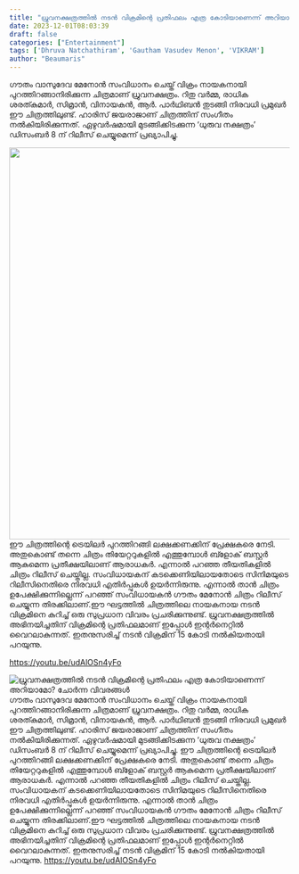 ```yaml
---
title: "ധ്രുവനക്ഷത്രത്തിൽ നടൻ വിക്രമിന്റെ പ്രതിഫലം എത്ര കോടിയാണെന്ന് അറിയാമോ? ചോർന്ന വിവരങ്ങൾ"
date: 2023-12-01T08:03:39
draft: false
categories: ["Entertainment"]
tags: ['Dhruva Natchathiram', 'Gautham Vasudev Menon', 'VIKRAM']
author: "Beaumaris"
---
```


ഗൗതം വാസുദേവ മേനോൻ സംവിധാനം ചെയ്ത് വിക്രം നായകനായി പുറത്തിറങ്ങാനിരിക്കുന്ന ചിത്രമാണ് ധ്രുവനക്ഷത്രം. റിതു വർമ്മ, രാധിക ശരത്കുമാർ, സിമ്രാൻ, വിനായകൻ, ആർ. പാർഥിബൻ തുടങ്ങി നിരവധി പ്രമുഖർ ഈ ചിത്രത്തിലുണ്ട്. ഹാരിസ് ജയരാജാണ് ചിത്രത്തിന് സംഗീതം നൽകിയിരിക്കുന്നത്. ഏഴുവർഷമായി മുടങ്ങിക്കിടക്കുന്ന ‘ധുരുവ നക്ഷത്രം’ ഡിസംബർ 8 ന് റിലീസ് ചെയ്യുമെന്ന് പ്രഖ്യാപിച്ചു.

<img class="size-full wp-image-432031 aligncenter" src="https://cdn.boolokam.com/articles/2023/12/dqdqd.jpg" alt="" width="1200" height="703" />ഈ ചിത്രത്തിന്റെ ട്രെയിലർ പുറത്തിറങ്ങി ലക്ഷക്കണക്കിന് പ്രേക്ഷകരെ നേടി. അതുകൊണ്ട് തന്നെ ചിത്രം തിയേറ്ററുകളിൽ എത്തുമ്പോൾ ബ്ളോക് ബസ്റ്റർ ആകുമെന്ന പ്രതീക്ഷയിലാണ് ആരാധകർ. എന്നാൽ പറഞ്ഞ തീയതികളിൽ ചിത്രം റിലീസ് ചെയ്തില്ല. സംവിധായകന് കടക്കെണിയിലായതോടെ സിനിമയുടെ റിലീസിനെതിരെ നിരവധി എതിർപ്പുകൾ ഉയർന്നിരുന്നു. എന്നാൽ താൻ ചിത്രം ഉപേക്ഷിക്കുന്നില്ലെന്ന് പറഞ്ഞ് സംവിധായകൻ ഗൗതം മേനോൻ ചിത്രം റിലീസ് ചെയ്യുന്ന തിരക്കിലാണ്.ഈ ഘട്ടത്തിൽ ചിത്രത്തിലെ നായകനായ നടൻ വിക്രമിനെ കുറിച്ച് ഒരു സുപ്രധാന വിവരം പ്രചരിക്കുന്നുണ്ട്. ധ്രുവനക്ഷത്രത്തിൽ അഭിനയിച്ചതിന് വിക്രമിന്റെ പ്രതിഫലമാണ് ഇപ്പോൾ ഇന്റർനെറ്റിൽ വൈറലാകുന്നത്.
ഇതനുസരിച്ച് നടൻ വിക്രമിന് 15 കോടി നൽകിയതായി പറയുന്നു.

https://youtu.be/udAlOSn4yFo


![ധ്രുവനക്ഷത്രത്തിൽ നടൻ വിക്രമിന്റെ പ്രതിഫലം എത്ര കോടിയാണെന്ന് അറിയാമോ? ചോർന്ന വിവരങ്ങൾ](https://cdn.boolokam.com/articles/2023/12/dqdqd.jpg)ഗൗതം വാസുദേവ മേനോൻ സംവിധാനം ചെയ്ത് വിക്രം നായകനായി പുറത്തിറങ്ങാനിരിക്കുന്ന ചിത്രമാണ് ധ്രുവനക്ഷത്രം. റിതു വർമ്മ, രാധിക ശരത്കുമാർ, സിമ്രാൻ, വിനായകൻ, ആർ. പാർഥിബൻ തുടങ്ങി നിരവധി പ്രമുഖർ ഈ ചിത്രത്തിലുണ്ട്. ഹാരിസ് ജയരാജാണ് ചിത്രത്തിന് സംഗീതം നൽകിയിരിക്കുന്നത്. ഏഴുവർഷമായി മുടങ്ങിക്കിടക്കുന്ന ‘ധുരുവ നക്ഷത്രം’ ഡിസംബർ 8 ന് റിലീസ് ചെയ്യുമെന്ന് പ്രഖ്യാപിച്ചു. ഈ ചിത്രത്തിന്റെ ട്രെയിലർ പുറത്തിറങ്ങി ലക്ഷക്കണക്കിന് പ്രേക്ഷകരെ നേടി. അതുകൊണ്ട് തന്നെ ചിത്രം തിയേറ്ററുകളിൽ എത്തുമ്പോൾ ബ്ളോക് ബസ്റ്റർ ആകുമെന്ന പ്രതീക്ഷയിലാണ് ആരാധകർ. എന്നാൽ പറഞ്ഞ തീയതികളിൽ ചിത്രം റിലീസ് ചെയ്തില്ല. സംവിധായകന് കടക്കെണിയിലായതോടെ സിനിമയുടെ റിലീസിനെതിരെ നിരവധി എതിർപ്പുകൾ ഉയർന്നിരുന്നു. എന്നാൽ താൻ ചിത്രം ഉപേക്ഷിക്കുന്നില്ലെന്ന് പറഞ്ഞ് സംവിധായകൻ ഗൗതം മേനോൻ ചിത്രം റിലീസ് ചെയ്യുന്ന തിരക്കിലാണ്.ഈ ഘട്ടത്തിൽ ചിത്രത്തിലെ നായകനായ നടൻ വിക്രമിനെ കുറിച്ച് ഒരു സുപ്രധാന വിവരം പ്രചരിക്കുന്നുണ്ട്. ധ്രുവനക്ഷത്രത്തിൽ അഭിനയിച്ചതിന് വിക്രമിന്റെ പ്രതിഫലമാണ് ഇപ്പോൾ ഇന്റർനെറ്റിൽ വൈറലാകുന്നത്. ഇതനുസരിച്ച് നടൻ വിക്രമിന് 15 കോടി നൽകിയതായി പറയുന്നു. https://youtu.be/udAlOSn4yFo
